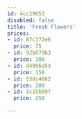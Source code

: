 ```yaml
---
id: 4cc29653
disabled: false
title: 'Fresh Flowers'
prices:
- id: 87c372e6
  price: 75
- id: 92b079b3
  price: 100
- id: d4966a53
  price: 150
- id: 53dc4862
  price: 200
- id: 1c15b097
  price: 250

---
```

